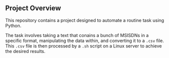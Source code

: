## Project Overview

This repository contains a project designed to automate a routine task using Python.

The task involves taking a text that conains a bunch of MSISDNs in a specific format, manipulating the data within, and converting it to a `.csv` file. This `.csv` file is then processed by a `.sh` script on a Linux server to achieve the desired results.